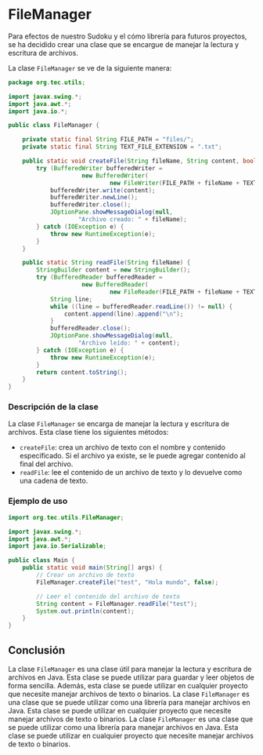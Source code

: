 # FileManager

Para efectos de nuestro Sudoku y el cómo librería para futuros proyectos, se ha decidido crear una clase que se encargue
de manejar la lectura y escritura de archivos.

La clase `FileManager` se ve de la siguiente manera:

```java
package org.tec.utils;

import javax.swing.*;
import java.awt.*;
import java.io.*;

public class FileManager {

    private static final String FILE_PATH = "files/";
    private static final String TEXT_FILE_EXTENSION = ".txt";

    public static void createFile(String fileName, String content, boolean append) {
        try (BufferedWriter bufferedWriter =
                     new BufferedWriter(
                             new FileWriter(FILE_PATH + fileName + TEXT_FILE_EXTENSION, append))) {
            bufferedWriter.write(content);
            bufferedWriter.newLine();
            bufferedWriter.close();
            JOptionPane.showMessageDialog(null,
                    "Archivo creado: " + fileName);
        } catch (IOException e) {
            throw new RuntimeException(e);
        }
    }

    public static String readFile(String fileName) {
        StringBuilder content = new StringBuilder();
        try (BufferedReader bufferedReader =
                     new BufferedReader(
                             new FileReader(FILE_PATH + fileName + TEXT_FILE_EXTENSION))) {
            String line;
            while ((line = bufferedReader.readLine()) != null) {
                content.append(line).append("\n");
            }
            bufferedReader.close();
            JOptionPane.showMessageDialog(null,
                    "Archivo leído: " + content);
        } catch (IOException e) {
            throw new RuntimeException(e);
        }
        return content.toString();
    }
}
```

### Descripción de la clase

La clase `FileManager` se encarga de manejar la lectura y escritura de archivos. Esta clase tiene los siguientes
métodos:

* `createFile`: crea un archivo de texto con el nombre y contenido especificado. Si el archivo ya existe, se le puede
  agregar contenido al final del archivo.
* `readFile`: lee el contenido de un archivo de texto y lo devuelve como una cadena de texto.

### Ejemplo de uso

```java
import org.tec.utils.FileManager;

import javax.swing.*;
import java.awt.*;
import java.io.Serializable;

public class Main {
    public static void main(String[] args) {
        // Crear un archivo de texto
        FileManager.createFile("test", "Hola mundo", false);

        // Leer el contenido del archivo de texto
        String content = FileManager.readFile("test");
        System.out.println(content);
    }
}
```

## Conclusión

La clase `FileManager` es una clase útil para manejar la lectura y escritura de archivos en Java. Esta clase se puede
utilizar para guardar y leer objetos de forma sencilla. Además, esta clase se puede utilizar en cualquier proyecto que
necesite manejar archivos de texto o binarios. La clase `FileManager` es una clase que se puede utilizar como una
librería para manejar archivos en Java. Esta clase se puede utilizar en cualquier proyecto que necesite manejar archivos
de texto o binarios. La clase `FileManager` es una clase que se puede utilizar como una librería para manejar archivos
en Java. Esta clase se puede utilizar en cualquier proyecto que necesite manejar archivos de texto o binarios.